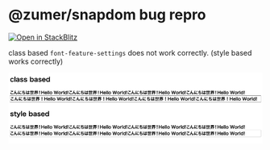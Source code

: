 # @zumer/snapdom bug repro

[![Open in StackBlitz](https://developer.stackblitz.com/img/open_in_stackblitz.svg)](https://stackblitz.com/github/ssssota/snapdom-font-feature-settings-bug-repro)

class based `font-feature-settings` does not work correctly. (style based works correctly)

![sample](./sample.png)
